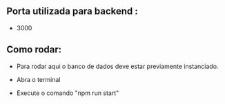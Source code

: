 ## Porta utilizada para backend :
- 3000
## Como rodar:

- Para rodar aqui o banco de dados deve estar previamente instanciado.

- Abra o terminal

- Execute o comando "npm run start"


